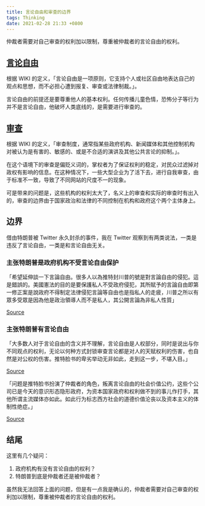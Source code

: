 ```yaml
---
title: 言论自由和审查的边界
tags: Thinking
date: 2021-02-28 21:33 +0800
---
```


仲裁者需要对自己审查的权利加以限制，尊重被仲裁者的言论自由的权利。

<!--more-->

## [言论自由](https://en.wikipedia.org/wiki/Freedom_of_speech)

根据 WIKI 的定义，「言论自由是一项原则，它支持个人或社区自由地表达自己的观点和思想，而不必担心遭到报复、审查或法律制裁。」。

言论自由的前提还是要尊重他人的基本权利。任何传播儿童色情，恐怖分子等行为并不是言论自由，他破坏人类底线的，是需要进行审查的。

## [审查](https://en.wikipedia.org/wiki/Censorship)

根据 WIKI 的定义，「审查制度，通常指某些政府机构、新闻媒体和其他控制机构对被认为是有害的、敏感的、或是不合适的演讲及其他公共言论的抑制。」。

在这个语境下的审查是偏贬义词的，掌权者为了保证权利的稳定，对民众过滤掉对政权有影响的信息。在这种情况下，一些大型企业为了活下去，进行自我审查，由于标准不一致，导致了不同网站的尺度不一的现象。

可是带来的问题是，这些机构的权利太大了，名义上的审查和实际的审查时有出入的，审查的边界由于国家政治和法律的不同控制在机构和政府这个两个主体身上。

## 边界

借由特朗普被 Twitter 永久封杀的事件，我在 Twitter 观察到有两类说法，一类是违反了言论自由，一类是和言论自由无关。

### 主张特朗普是政府机构不受言论自由保护

「希望延伸談一下言論自由。很多人以為推特封川普的號是對言論自由的侵犯。這是錯誤的。美國憲法的目的是要保護私人不受政府侵犯，其所賦予的言論自由即第一修正案是說政府不得制定法律侵犯言論等自由也是指私人的走疲，川普之所以有眾多受眾是因為他是政治領導人而不是私人，其公開言論為非私人性質」

[Source](https://twitter.com/64_heishan/status/1347746523551997952)

### 主张特朗普有言论自由

「大多数人对于言论自由的含义并不理解，言论自由是人权部分，同时是说出与你不同观点的权利，无论以何种方式封锁审查言论都是对人的天赋权利的伤害，也自然是对公权的伤害。推特脸书的卑劣举动无非如此，走到这一步，不堪入目。」

[Source](https://twitter.com/aiww/status/1347307781234323462?s=12)

「问题是推特脸书扮演了仲裁者的角色，叛离言论自由的社会价值公约，这些个公司已是今天的意识形态隐形政府，为资本国家政府和权利做不到的事儿作打手，其他所谓主流媒体亦如此。如此行为标志西方社会的道德价值沦丧以及资本主义的体制性绝症。」

[Source](https://twitter.com/aiww/status/1347437500541894656?s=12)

## 结尾

这里有几个疑问：

1. 政府机构有没有言论自由的权利？
2. 特朗普到底是仲裁者还是被仲裁者？

虽然我无法回答上面的问题，但是有一点我是确认的，仲裁者需要对自己审查的权利加以限制，尊重被仲裁者的言论自由的权利。
